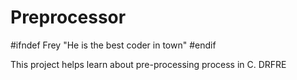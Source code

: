 # Preprocessor
#ifndef Frey
"He is the best coder in town"
#endif

This project helps learn about pre-processing process in C.
DRFRE
